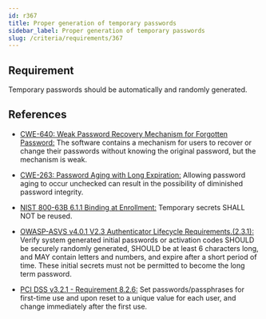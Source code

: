 ```yaml
---
id: r367
title: Proper generation of temporary passwords
sidebar_label: Proper generation of temporary passwords
slug: /criteria/requirements/367
---
```


## Requirement

Temporary passwords
should be automatically and randomly generated.

## References

- [CWE-640: Weak Password Recovery Mechanism for Forgotten Password:](https://cwe.mitre.org/data/definitions/640.html)
  The software contains a mechanism
  for users to recover
  or change their passwords
  without knowing the original password,
  but the mechanism is weak.

- [CWE-263: Password Aging with Long Expiration:](https://cwe.mitre.org/data/definitions/263.html)
  Allowing password aging to occur unchecked
  can result in the possibility
  of diminished password integrity.

- [NIST 800-63B 6.1.1 Binding at Enrollment:](https://pages.nist.gov/800-63-3/sp800-63b.html)
  Temporary secrets SHALL NOT be reused.

- [OWASP-ASVS v4.0.1 V2.3 Authenticator Lifecycle Requirements.(2.3.1):](https://owasp.org/www-pdf-archive/OWASP_Application_Security_Verification_Standard_4.0-en.pdf)
  Verify system generated initial passwords
  or activation codes
  SHOULD be securely randomly generated,
  SHOULD be at least 6 characters long,
  and MAY contain letters and numbers,
  and expire after a short period of time.
  These initial secrets
  must not be permitted
  to become the long term password.

- [PCI DSS v3.2.1 - Requirement 8.2.6:](https://www.pcisecuritystandards.org/documents/PCI_DSS_v3-2-1.pdf)
  Set passwords/passphrases for first-time use
  and upon reset to a unique value
  for each user,
  and change immediately after the first use.
